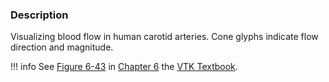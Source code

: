 ### Description

Visualizing blood flow in human carotid arteries. Cone glyphs indicate flow direction and magnitude. 

!!! info
    See [Figure 6-43](../../../VTKBook/06Chapter6/#Figure%206-43) in [Chapter 6](../../../VTKBook/06Chapter6) the [VTK Textbook](../../../VTKBook/01Chapter1/).
